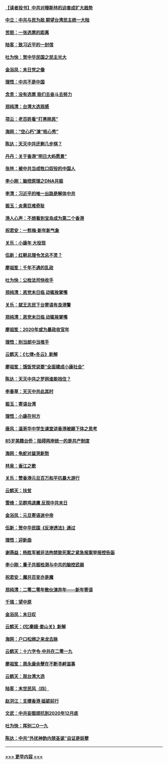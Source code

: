 #### [【读者投书】中共对穆斯林的迫害成扩大趋势](../pages/nsc993/n11791371.md?t=01141802) 
#### [中立：中共与民为敌 期望台湾民主统一大陆](../pages/nsc993/n11790392.md?t=01141802) 
#### [苦胆：一张选票的距离](../pages/nsc993/n11788914.md?t=01141802) 
#### [陆客：致习近平的一封信](../pages/nsc993/n11788867.md?t=01141802) 
#### [吐为快：贺中华民国之民主光大](../pages/nsc993/n11788618.md?t=01141802) 
#### [金浴凤：末日党之像](../pages/nsc993/n11787475.md?t=01141802) 
#### [理悟：中共不是中国](../pages/nsc993/n11787463.md?t=01141802) 
#### [念贲：没有选票  我们去奋斗去努力](../pages/nsc993/n11787398.md?t=01141802) 
#### [郑纯清：台湾大选观感](../pages/nsc993/n11786210.md?t=01141802) 
#### [项云：老百姓看“打黑除恶”](../pages/nsc993/n11785398.md?t=01141802) 
#### [海网：“空心朽”演“核心秀”](../pages/nsc993/n11783874.md?t=01141802) 
#### [陈达：天灭中共还剩几步棋？](../pages/nsc993/n11783719.md?t=01141802) 
#### [丹丹：关于香港“明日大屿愿景”](../pages/nsc993/n11783273.md?t=01141802) 
#### [张林：被中共当成牲口奴役的中国人](../pages/nsc993/n11782397.md?t=01141802) 
#### [李小刚：脑控原理之DNA共振](../pages/nsc993/n11780962.md?t=01141802) 
#### [李清：习近平的唯一出路是解体中共](../pages/nsc993/n11780866.md?t=01141802) 
#### [振玉：炎黄巨难奇耻](../pages/nsc993/n11779632.md?t=01141802) 
#### [港人心声：不想看到宝岛成为第二个香港](../pages/nsc993/n11778817.md?t=01141802) 
#### [祝君安：一剪梅‧新年新气象](../pages/nsc993/n11776340.md?t=01141802) 
#### [关乐：小康年 大役现](../pages/nsc993/n11774213.md?t=01141802) 
#### [伍新：红朝总理令怎总不灵？](../pages/nsc993/n11770813.md?t=01141802) 
#### [廖祖笙：千年不遇的乱政](../pages/nsc993/n11770373.md?t=01141802) 
#### [吐为快：公检法司快收手](../pages/nsc993/n11770359.md?t=01141802) 
#### [郑纯清：恶党末日临 动辄挨掌嘴](../pages/nsc993/n11769912.md?t=01141802) 
#### [关乐：就王志民下台寄语有良港警](../pages/nsc993/n11769903.md?t=01141802) 
#### [郑纯清：恶党末日临 动辄挨掌嘴](../pages/nsc993/n11769356.md?t=01141802) 
#### [廖祖笙：2020年或为暴政收官年](../pages/nsc993/n11768216.md?t=01141802) 
#### [理悟：别当郎中当推手](../pages/nsc993/n11768243.md?t=01141802) 
#### [云鹤天：《七律▪冬云》新解](../pages/nsc993/n11768204.md?t=01141802) 
#### [廖祖笙：饿饭党说要“全面建成小康社会”](../pages/nsc993/n11767482.md?t=01141802) 
#### [陈达：天灭中共之罗网谁能挡住？](../pages/nsc993/n11767465.md?t=01141802) 
#### [李春草：天灭中共此其时](../pages/nsc993/n11767452.md?t=01141802) 
#### [振玉：寄语台湾](../pages/nsc993/n11767432.md?t=01141802) 
#### [理悟：小康在何方](../pages/nsc993/n11767394.md?t=01141802) 
#### [唐风：温哥华中学生课堂讲香港被踢下体之思考](../pages/nsc993/n11766848.md?t=01141802) 
#### [85岁美籍台侨：阻碍两岸统一的是共产制度](../pages/nsc993/n11765043.md?t=01141802) 
#### [海网：龟蛇对鼠哭新愁](../pages/nsc993/n11764895.md?t=01141802) 
#### [林泉：香江之歌](../pages/nsc993/n11764415.md?t=01141802) 
#### [关乐：赞香港元旦百万和平抗暴大游行](../pages/nsc993/n11764382.md?t=01141802) 
#### [云鹤天：扶贫](../pages/nsc993/n11764245.md?t=01141802) 
#### [雪绮：见群鸡退鹰  反观中共末日](../pages/nsc993/n11762112.md?t=01141802) 
#### [金浴凤：元旦寄语迷中帝](../pages/nsc993/n11761788.md?t=01141802) 
#### [伍新：贺中华民国《反渗透法》通过](../pages/nsc993/n11761994.md?t=01141802) 
#### [理悟：迎新曲](../pages/nsc993/n11761152.md?t=01141802) 
#### [谢燕益：杨胜军被非法拘禁致死案之紧急报案举报控告函](../pages/nsc993/n11756134.md?t=01141802) 
#### [李小刚：量子共振检测与中共的脑控武器](../pages/nsc993/n11754518.md?t=01141802) 
#### [祝君安：魔共百变亦是魔](../pages/nsc993/n11754469.md?t=01141802) 
#### [郑纯清：二零二零年散伙演弃年——新年寄语](../pages/nsc993/n11754195.md?t=01141802) 
#### [千瑞：望中原](../pages/nsc993/n11754159.md?t=01141802) 
#### [金浴凤：末日叹](../pages/nsc993/n11752359.md?t=01141802) 
#### [云鹤天：《忆秦娥‧娄山关》新解](../pages/nsc993/n11752348.md?t=01141802) 
#### [海网：户口松绑之来龙去脉](../pages/nsc993/n11752328.md?t=01141802) 
#### [云鹤天：十六字令‧中共在二零一九](../pages/nsc993/n11752305.md?t=01141802) 
#### [廖祖笙：周永康余孽在不断寻衅滋事](../pages/nsc993/n11751013.md?t=01141802) 
#### [云鹤天：观台湾大选](../pages/nsc993/n11751007.md?t=01141802) 
#### [陆客：末世民风（四）](../pages/nsc993/n11749203.md?t=01141802) 
#### [赵洪江：支撑香港 砥砺前行](../pages/nsc993/n11748482.md?t=01141802) 
#### [文武：中共妄图顽抗到2020年12月底](../pages/nsc993/n11748446.md?t=01141802) 
#### [吐为快：挥别二O一九](../pages/nsc993/n11748411.md?t=01141802) 
#### [陈达：中共“外扰神韵内禁圣诞”自证是妖孽](../pages/nsc993/n11748226.md?t=01141802) 

----
#### [ >>> 更早内容 <<< ](../indexes/nsc993-earlier.md)
